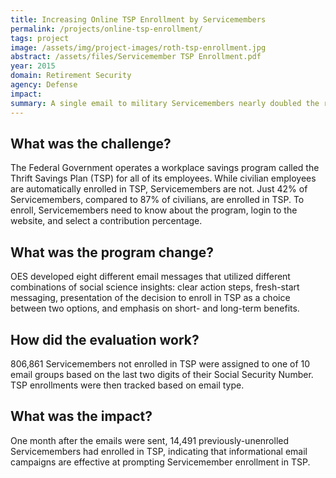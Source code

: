 ```yaml
---
title: Increasing Online TSP Enrollment by Servicemembers
permalink: /projects/online-tsp-enrollment/
tags: project
image: /assets/img/project-images/roth-tsp-enrollment.jpg
abstract: /assets/files/Servicemember TSP Enrollment.pdf
year: 2015
domain: Retirement Security
agency: Defense
impact:
summary: A single email to military Servicemembers nearly doubled the rate of savings plan enrollment.
---
```

## What was the challenge?

The Federal Government operates a workplace savings program called the Thrift Savings Plan (TSP) for all of its employees. While civilian employees are automatically enrolled in TSP, Servicemembers are not. Just 42% of Servicemembers, compared to 87% of civilians, are enrolled in TSP. To enroll, Servicemembers need to know about the program, login to the website, and select a contribution percentage.

## What was the program change?

OES developed eight different email messages that utilized different combinations of social science insights: clear action steps, fresh-start messaging, presentation of the decision to enroll in TSP as a choice between two options, and emphasis on short- and long-term benefits.

## How did the evaluation work?

806,861 Servicemembers not enrolled in TSP were assigned to one of 10 email groups based on the last two digits of their Social Security Number. TSP enrollments were then tracked based on email type.

## What was the impact?

One month after the emails were sent, 14,491 previously-unenrolled Servicemembers had enrolled in TSP, indicating that informational email campaigns are effective at prompting Servicemember enrollment in TSP.
